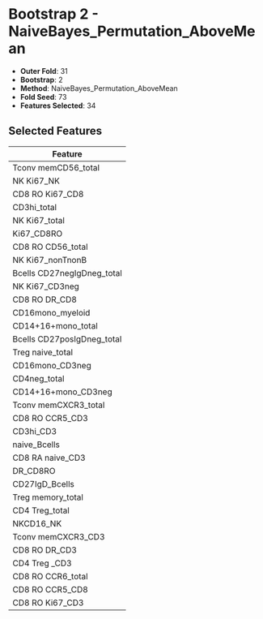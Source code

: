 # Bootstrap 2 - NaiveBayes_Permutation_AboveMean

- **Outer Fold**: 31
- **Bootstrap**: 2
- **Method**: NaiveBayes_Permutation_AboveMean
- **Fold Seed**: 73
- **Features Selected**: 34

## Selected Features

| Feature |
|---------|
| Tconv memCD56_total |
| NK Ki67_NK |
| CD8 RO Ki67_CD8 |
| CD3hi_total |
| NK Ki67_total |
| Ki67_CD8RO |
| CD8 RO CD56_total |
| NK Ki67_nonTnonB |
| Bcells CD27negIgDneg_total |
| NK Ki67_CD3neg |
| CD8 RO DR_CD8 |
| CD16mono_myeloid |
| CD14+16+mono_total |
| Bcells CD27posIgDneg_total |
| Treg naive_total |
| CD16mono_CD3neg |
| CD4neg_total |
| CD14+16+mono_CD3neg |
| Tconv memCXCR3_total |
| CD8 RO CCR5_CD3 |
| CD3hi_CD3 |
| naive_Bcells |
| CD8 RA naive_CD3 |
| DR_CD8RO |
| CD27IgD_Bcells |
| Treg memory_total |
| CD4 Treg_total |
| NKCD16_NK |
| Tconv memCXCR3_CD3 |
| CD8 RO DR_CD3 |
| CD4 Treg _CD3 |
| CD8 RO CCR6_total |
| CD8 RO CCR5_CD8 |
| CD8  RO Ki67_CD3 |
